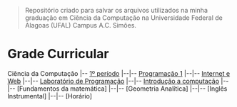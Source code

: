 > Repositório criado para salvar os arquivos utilizados na minha graduação em Ciência da Computação na Universidade Federal de Alagoas (UFAL) Campus A.C. Simões.

# Grade Curricular

Ciência da Computação
|-- [1º período](https://github.com/BarbosaJackson/graduacao-cc/tree/master/primeiro-periodo)
|--|-- [Programação 1](https://github.com/BarbosaJackson/graduacao-cc/tree/master/primeiro-periodo/programacao-1)
|--|-- [Internet e Web](https://github.com/BarbosaJackson/graduacao-cc/tree/master/primeiro-periodo/internet-e-web)
|--|-- [Laboratório de Programação](https://github.com/BarbosaJackson/graduacao-cc/tree/master/primeiro-periodo/lab_de_programacao)
|--|-- [Introdução a computação](https://github.com/BarbosaJackson/graduacao-cc/tree/master/primeiro-periodo/introducao-a-computacao)
|--|-- [Fundamentos da matemática]
|--|-- [Geometria Analítica]
|--|-- [Inglês Instrumental]
|--|-- [Horário]